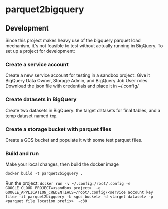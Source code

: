 # parquet2bigquery

## Development

Since this project makes heavy use of the bigquery parquet load mechanism, it's not feasible to test without actually running in BigQuery. To set up a project for development:

### Create a service account

Create a new service account for testing in a sandbox project. Give it BigQuery Data Owner, Storage Admin, and BigQuery Job User roles. Download the json file with credentials and place it in ~/.config/

### Create datasets in BigQuery

Create two datasets in BigQuery: the target datasets for final tables, and a temp dataset named `tmp`.

### Create a storage bucket with parquet files

Create a GCS bucket and populate it with some test parquet files.

### Build and run

Make your local changes, then build the docker image

```docker build -t parquet2bigquery .```

Run the project:
```docker run -v ~/.config:/root/.config -e GOOGLE_CLOUD_PROJECT=<sandbox project>  -e GOOGLE_APPLICATION_CREDENTIALS=/root/.config/<service account key file> -it parquet2bigquery -b <gcs bucket> -d <target dataset> -p <parquet file location prefix>  -c30```
